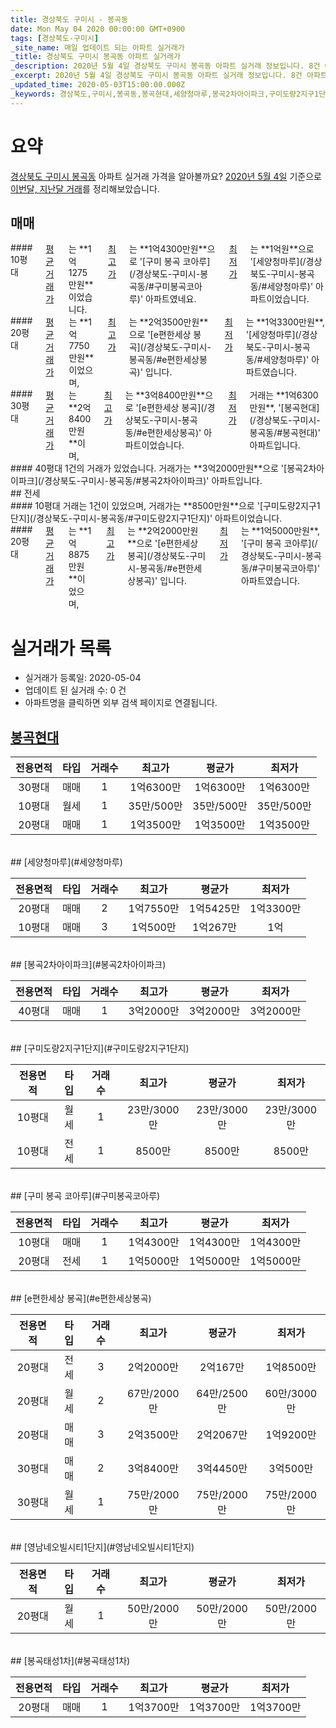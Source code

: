 ```yaml
---
title: 경상북도 구미시 - 봉곡동
date: Mon May 04 2020 00:00:00 GMT+0900
tags: [경상북도-구미시]
_site_name: 매일 업데이트 되는 아파트 실거래가
_title: 경상북도 구미시 봉곡동 아파트 실거래가
_description: 2020년 5월 4일 경상북도 구미시 봉곡동 아파트 실거래 정보입니다. 8건 아파트 정보가 있습니다.
_excerpt: 2020년 5월 4일 경상북도 구미시 봉곡동 아파트 실거래 정보입니다. 8건 아파트 정보가 있습니다.
_updated_time: 2020-05-03T15:00:00.000Z
_keywords: 경상북도,구미시,봉곡동,봉곡현대,세양청마루,봉곡2차아이파크,구미도량2지구1단지,구미 봉곡 코아루,e편한세상 봉곡,영남네오빌시티1단지,봉곡태성1차
---
```





# 요약
<ins>경상북도 구미시 봉곡동</ins> 아파트 실거래 가격을 알아볼까요? <ins>2020년 5월 4일</ins> 기준으로 <ins>이번달, 지난달 거래</ins>를 정리해보았습니다.

## 매매
<div class="container">
<div class="six columns" markdown="1">
#### 10평대
<ins>평균 거래가</ins>는 **1억1275만원**이었습니다. <ins>최고가</ins>는 **1억4300만원**으로 '[구미 봉곡 코아루](/경상북도-구미시-봉곡동/#구미봉곡코아루)' 아파트였네요. <ins>최저가</ins>는 **1억원**으로 '[세양청마루](/경상북도-구미시-봉곡동/#세양청마루)' 아파트이었습니다.
</div>
<div class="six columns" markdown="1">
#### 20평대
<ins>평균 거래가</ins>는 **1억7750만원**이었으며, <ins>최고가</ins>는 **2억3500만원**으로 '[e편한세상 봉곡](/경상북도-구미시-봉곡동/#e편한세상봉곡)' 입니다. <ins>최저가</ins>는 **1억3300만원**, '[세양청마루](/경상북도-구미시-봉곡동/#세양청마루)' 아파트였습니다.
</div>
</div>
<div class="container">
<div class="six columns" markdown="1">
#### 30평대
<ins>평균 거래가</ins>는 **2억8400만원**이며, <ins>최고가</ins>는 **3억8400만원**으로 '[e편한세상 봉곡](/경상북도-구미시-봉곡동/#e편한세상봉곡)' 아파트이었습니다. <ins>최저가</ins> 거래는 **1억6300만원**, '[봉곡현대](/경상북도-구미시-봉곡동/#봉곡현대)' 아파트입니다.
</div>
<div class="six columns" markdown="1">
#### 40평대
1건의 거래가 있었습니다. 거래가는 **3억2000만원**으로 '[봉곡2차아이파크](/경상북도-구미시-봉곡동/#봉곡2차아이파크)' 아파트입니다.
</div>
</div>
## 전세
<div class="container">
<div class="six columns" markdown="1">
#### 10평대
거래는 1건이 있었으며, 거래가는 **8500만원**으로 '[구미도량2지구1단지](/경상북도-구미시-봉곡동/#구미도량2지구1단지)' 아파트이었습니다.
</div>
<div class="six columns" markdown="1">
#### 20평대
<ins>평균 거래가</ins>는 **1억8875만원**이었으며, <ins>최고가</ins>는 **2억2000만원**으로 '[e편한세상 봉곡](/경상북도-구미시-봉곡동/#e편한세상봉곡)' 입니다. <ins>최저가</ins>는 **1억5000만원**, '[구미 봉곡 코아루](/경상북도-구미시-봉곡동/#구미봉곡코아루)' 아파트였습니다.
</div>
</div>



# 실거래가 목록
- 실거래가 등록일: 2020-05-04
- 업데이트 된 실거래 수: 0 건
- 아파트명을 클릭하면 외부 검색 페이지로 연결됩니다.

## [봉곡현대](#봉곡현대)

|전용면적|타입|거래수|최고가|평균가|최저가|
|:---:|:---:|:---:|:---:|:---:|:---:|
|30평대|<span class="deal-type-1">매매</span>|1|1억6300만|1억6300만|1억6300만|
|10평대|<span class="deal-type-3">월세</span>|1|35만/500만|35만/500만|35만/500만|
|20평대|<span class="deal-type-1">매매</span>|1|1억3500만|1억3500만|1억3500만|

<br/>
## [세양청마루](#세양청마루)

|전용면적|타입|거래수|최고가|평균가|최저가|
|:---:|:---:|:---:|:---:|:---:|:---:|
|20평대|<span class="deal-type-1">매매</span>|2|1억7550만|1억5425만|1억3300만|
|10평대|<span class="deal-type-1">매매</span>|3|1억500만|1억267만|1억|

<br/>
## [봉곡2차아이파크](#봉곡2차아이파크)

|전용면적|타입|거래수|최고가|평균가|최저가|
|:---:|:---:|:---:|:---:|:---:|:---:|
|40평대|<span class="deal-type-1">매매</span>|1|3억2000만|3억2000만|3억2000만|

<br/>
## [구미도량2지구1단지](#구미도량2지구1단지)

|전용면적|타입|거래수|최고가|평균가|최저가|
|:---:|:---:|:---:|:---:|:---:|:---:|
|10평대|<span class="deal-type-3">월세</span>|1|23만/3000만|23만/3000만|23만/3000만|
|10평대|<span class="deal-type-2">전세</span>|1|8500만|8500만|8500만|

<br/>
## [구미 봉곡 코아루](#구미봉곡코아루)

|전용면적|타입|거래수|최고가|평균가|최저가|
|:---:|:---:|:---:|:---:|:---:|:---:|
|10평대|<span class="deal-type-1">매매</span>|1|1억4300만|1억4300만|1억4300만|
|20평대|<span class="deal-type-2">전세</span>|1|1억5000만|1억5000만|1억5000만|

<br/>
## [e편한세상 봉곡](#e편한세상봉곡)

|전용면적|타입|거래수|최고가|평균가|최저가|
|:---:|:---:|:---:|:---:|:---:|:---:|
|20평대|<span class="deal-type-2">전세</span>|3|2억2000만|2억167만|1억8500만|
|20평대|<span class="deal-type-3">월세</span>|2|67만/2000만|64만/2500만|60만/3000만|
|20평대|<span class="deal-type-1">매매</span>|3|2억3500만|2억2067만|1억9200만|
|30평대|<span class="deal-type-1">매매</span>|2|3억8400만|3억4450만|3억500만|
|30평대|<span class="deal-type-3">월세</span>|1|75만/2000만|75만/2000만|75만/2000만|

<br/>
## [영남네오빌시티1단지](#영남네오빌시티1단지)

|전용면적|타입|거래수|최고가|평균가|최저가|
|:---:|:---:|:---:|:---:|:---:|:---:|
|20평대|<span class="deal-type-3">월세</span>|1|50만/2000만|50만/2000만|50만/2000만|

<br/>
## [봉곡태성1차](#봉곡태성1차)

|전용면적|타입|거래수|최고가|평균가|최저가|
|:---:|:---:|:---:|:---:|:---:|:---:|
|20평대|<span class="deal-type-1">매매</span>|1|1억3700만|1억3700만|1억3700만|

<br/>



